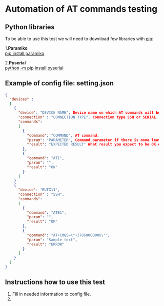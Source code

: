 # Automation of AT commands testing  

## Python libraries  

To be able to use this test we will need to download few libraries with [pip](https://pip.pypa.io/en/stable/):  
  
1.**Paramiko**  
[pip install paramiko](https://www.paramiko.org/installing.html)  
  
2.**Pyserial**  
[python -m pip install pyserial](https://pyserial.readthedocs.io/en/latest/pyserial.html)  

## Example of config file: setting.json

```json
{
  "devices" : 
  [
    { 
      "device": "DEVICE NAME", Device name on which AT commands will be tested.
      "connection" : "CONNECTION TYPE", Connection type SSH or SERIAL.
      "commands": 
      [
        {
          "command": "COMMAND", AT command.
          "param": "PARAMETER", Command parameter if there is none leave "".
          "result": "EXPECTED RESULT" What result you expect to be OK or ERROR.
        },
        {
          "command": "ATI",
          "param": "",
          "result": "OK"
        }
      ]
    }
    {
      "device": "RUTX11",
      "connection" : "SSH",
      "commands": 
      [
        {
          "command": "ATE1",
          "param": "",
          "result": "OK"
        },
        {
          "command": "AT+CMGS=\"+37060000000\"",
          "param": "Sample text",
          "result": "ERROR"
        }
      ]
    }
  ]
}
```

## Instructions how to use this test

1. Fill in needed information to config file.
2. 
